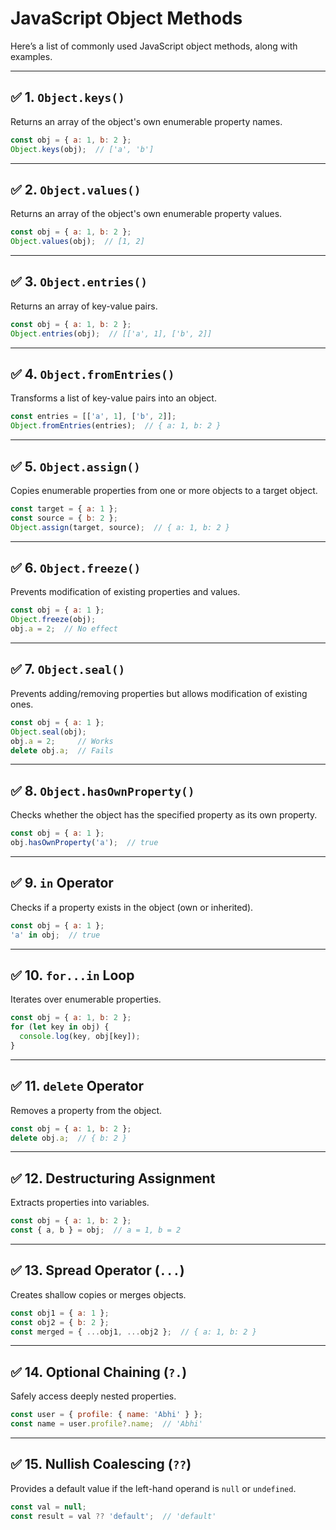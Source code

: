 
# JavaScript Object Methods

Here’s a list of commonly used JavaScript object methods, along with examples.

---

## ✅ 1. `Object.keys()`
Returns an array of the object's own enumerable property names.

```js
const obj = { a: 1, b: 2 };
Object.keys(obj);  // ['a', 'b']
```

---

## ✅ 2. `Object.values()`
Returns an array of the object's own enumerable property values.

```js
const obj = { a: 1, b: 2 };
Object.values(obj);  // [1, 2]
```

---

## ✅ 3. `Object.entries()`
Returns an array of key-value pairs.

```js
const obj = { a: 1, b: 2 };
Object.entries(obj);  // [['a', 1], ['b', 2]]
```

---

## ✅ 4. `Object.fromEntries()`
Transforms a list of key-value pairs into an object.

```js
const entries = [['a', 1], ['b', 2]];
Object.fromEntries(entries);  // { a: 1, b: 2 }
```

---

## ✅ 5. `Object.assign()`
Copies enumerable properties from one or more objects to a target object.

```js
const target = { a: 1 };
const source = { b: 2 };
Object.assign(target, source);  // { a: 1, b: 2 }
```

---

## ✅ 6. `Object.freeze()`
Prevents modification of existing properties and values.

```js
const obj = { a: 1 };
Object.freeze(obj);
obj.a = 2;  // No effect
```

---

## ✅ 7. `Object.seal()`
Prevents adding/removing properties but allows modification of existing ones.

```js
const obj = { a: 1 };
Object.seal(obj);
obj.a = 2;     // Works
delete obj.a;  // Fails
```

---

## ✅ 8. `Object.hasOwnProperty()`
Checks whether the object has the specified property as its own property.

```js
const obj = { a: 1 };
obj.hasOwnProperty('a');  // true
```

---

## ✅ 9. `in` Operator
Checks if a property exists in the object (own or inherited).

```js
const obj = { a: 1 };
'a' in obj;  // true
```

---

## ✅ 10. `for...in` Loop
Iterates over enumerable properties.

```js
const obj = { a: 1, b: 2 };
for (let key in obj) {
  console.log(key, obj[key]);
}
```

---

## ✅ 11. `delete` Operator
Removes a property from the object.

```js
const obj = { a: 1, b: 2 };
delete obj.a;  // { b: 2 }
```

---

## ✅ 12. Destructuring Assignment
Extracts properties into variables.

```js
const obj = { a: 1, b: 2 };
const { a, b } = obj;  // a = 1, b = 2
```

---

## ✅ 13. Spread Operator (`...`)
Creates shallow copies or merges objects.

```js
const obj1 = { a: 1 };
const obj2 = { b: 2 };
const merged = { ...obj1, ...obj2 };  // { a: 1, b: 2 }
```

---

## ✅ 14. Optional Chaining (`?.`)
Safely access deeply nested properties.

```js
const user = { profile: { name: 'Abhi' } };
const name = user.profile?.name;  // 'Abhi'
```

---

## ✅ 15. Nullish Coalescing (`??`)
Provides a default value if the left-hand operand is `null` or `undefined`.

```js
const val = null;
const result = val ?? 'default';  // 'default'
```
